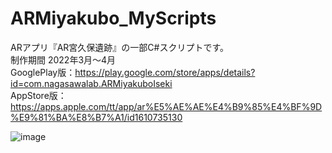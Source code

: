 # ARMiyakubo_MyScripts
ARアプリ『AR宮久保遺跡』の一部C#スクリプトです。  
制作期間 2022年3月～4月  
GooglePlay版：https://play.google.com/store/apps/details?id=com.nagasawalab.ARMiyakuboIseki  
AppStore版：https://apps.apple.com/tt/app/ar%E5%AE%AE%E4%B9%85%E4%BF%9D%E9%81%BA%E8%B7%A1/id1610735130  

![image](https://user-images.githubusercontent.com/50763395/163792141-ae6cd0a3-9660-4e0c-ac07-1069ef5f00f1.png)
